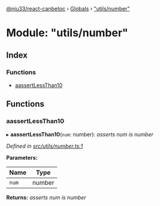 [@nju33/react-canbetoc](../README.md) › [Globals](../globals.md) › ["utils/number"](_utils_number_.md)

# Module: "utils/number"

## Index

### Functions

* [aassertLessThan10](_utils_number_.md#aassertlessthan10)

## Functions

###  aassertLessThan10

▸ **aassertLessThan10**(`num`: number): *asserts num is number*

*Defined in [src/utils/number.ts:1](https://github.com/nju33/react-canbetoc/blob/77286e5/src/utils/number.ts#L1)*

**Parameters:**

Name | Type |
------ | ------ |
`num` | number |

**Returns:** *asserts num is number*
